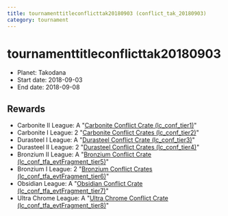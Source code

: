 ```yaml
---
title: tournamenttitleconflicttak20180903 (conflict_tak_20180903)
category: tournament
---
```

# tournamenttitleconflicttak20180903

  * Planet: Takodana
  * Start date: 2018-09-03
  * End date: 2018-09-08

## Rewards

  * Carbonite II League: A "[Carbonite Conflict Crate (lc_conf_tier1)](lc_conf_tier1.html)"
  * Carbonite I League: 2 "[Carbonite Conflict Crates (lc_conf_tier2)](lc_conf_tier2.html)"
  * Durasteel I League: A "[Durasteel Conflict Crate (lc_conf_tier3)](lc_conf_tier3.html)"
  * Durasteel II League: 2 "[Durasteel Conflict Crates (lc_conf_tier4)](lc_conf_tier4.html)"
  * Bronzium II League: A "[Bronzium Conflict Crate (lc_conf_tfa_evtFragment_tier5)](lc_conf_tfa_evtFragment_tier5.html)"
  * Bronzium I League: 2 "[Bronzium Conflict Crates (lc_conf_tfa_evtFragment_tier6)](lc_conf_tfa_evtFragment_tier6.html)"
  * Obsidian League: A "[Obsidian Conflict Crate (lc_conf_tfa_evtFragment_tier7)](lc_conf_tfa_evtFragment_tier7.html)"
  * Ultra Chrome League: A "[Ultra Chrome Conflict Crate (lc_conf_tfa_evtFragment_tier8)](lc_conf_tfa_evtFragment_tier8.html)"
